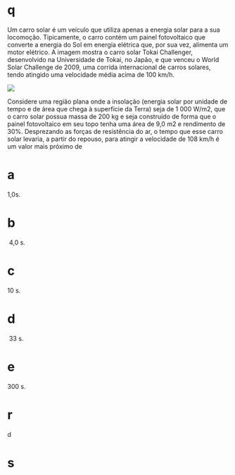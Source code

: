 # q
Um carro solar é um veículo que utiliza apenas a energia solar para a sua locomoção. Tipicamente, o carro contém um painel fotovoltaico que converte a energia do Sol em energia elétrica que, por sua vez, alimenta um motor elétrico. A imagem mostra o carro solar Tokai Challenger, desenvolvido na Universidade de Tokai, no Japão, e que venceu o World Solar Challenge de 2009, uma corrida internacional de carros solares, tendo atingido uma velocidade média acima de 100 km/h.

![](https://firebasestorage.googleapis.com/v0/b/firebase-enemio.appspot.com/o/questoes%2F185%2F0d0d71ff-d4c9-9186-f03c-2637e8d424e6.png?alt=media\&token=512b149e-56ba-4b50-96e3-4f5b1938b84d)

Considere uma região plana onde a insolação (energia solar por unidade de tempo e de área que chega à superfície da Terra) seja de 1 000 W/m2, que o carro solar possua massa de 200 kg e seja construído de forma que o painel fotovoltaico em seu topo tenha uma área de 9,0 m2 e rendimento de 30%. Desprezando as forças de resistência do ar, o tempo que esse carro solar levaria, a partir do repouso, para atingir a velocidade de 108 km/h é um valor mais próximo de

# a
1,0s.

# b
 4,0 s.

# c
10 s.

# d
 33 s.

# e
300 s.

# r
d

# s
